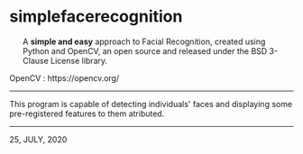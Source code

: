 <h1> simplefacerecognition</h1>
<ul>A <b>simple and easy</b> approach to Facial Recognition, created using Python and OpenCV, an open source and released under the BSD 3-Clause License library.</ul> 
OpenCV : https://opencv.org/

----------------------------------------------------------------------

This program is capable of detecting individuals' faces and displaying some pre-registered features to them atributed.

----------------------------------------------------------------------

25, JULY, 2020
